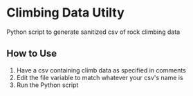 # Climbing Data Utilty
Python script to generate sanitized csv of rock climbing data

## How to Use
1. Have a csv containing climb data as specified in comments
2. Edit the file variable to match whatever your csv's name is
3. Run the Python script
